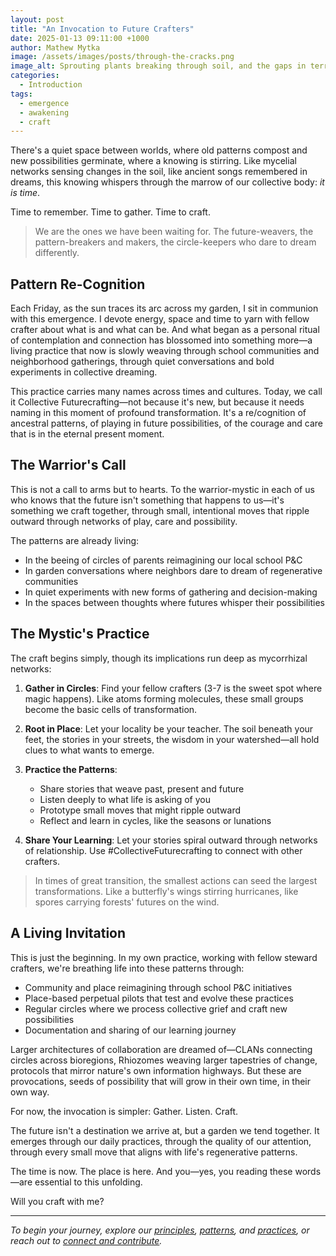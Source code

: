 ```yaml
---
layout: post
title: "An Invocation to Future Crafters"
date: 2025-01-13 09:11:00 +1000
author: Mathew Mytka
image: /assets/images/posts/through-the-cracks.png
image_alt: Sprouting plants breaking through soil, and the gaps in terracotta pavers reaching toward light
categories:
  - Introduction
tags:
  - emergence
  - awakening
  - craft
---
```


There's a quiet space between worlds, where old patterns compost and new possibilities germinate, where a knowing is stirring. Like mycelial networks sensing changes in the soil, like ancient songs remembered in dreams, this knowing whispers through the marrow of our collective body: *it is time*.

Time to remember. Time to gather. Time to craft.

> We are the ones we have been waiting for. The future-weavers, the pattern-breakers and makers, the circle-keepers who dare to dream differently.

## Pattern Re-Cognition

Each Friday, as the sun traces its arc across my garden, I sit in communion with this emergence. I devote energy, space and time to yarn with fellow crafter about what is and what can be. And what began as a personal ritual of contemplation and connection has blossomed into something more—a living practice that now is slowly weaving through school communities and neighborhood gatherings, through quiet conversations and bold experiments in collective dreaming.

This practice carries many names across times and cultures. Today, we call it Collective Futurecrafting—not because it's new, but because it needs naming in this moment of profound transformation. It's a re/cognition of ancestral patterns, of playing in future possibilities, of the courage and care that is in the eternal present moment.

## The Warrior's Call

This is not a call to arms but to hearts. To the warrior-mystic in each of us who knows that the future isn't something that happens to us—it's something we craft together, through small, intentional moves that ripple outward through networks of play, care and possibility.

The patterns are already living:
- In the beeing of circles of parents reimagining our local school P&C
- In garden conversations where neighbors dare to dream of regenerative communities
- In quiet experiments with new forms of gathering and decision-making
- In the spaces between thoughts where futures whisper their possibilities

## The Mystic's Practice

The craft begins simply, though its implications run deep as mycorrhizal networks:

1. **Gather in Circles**: Find your fellow crafters (3-7 is the sweet spot where magic happens). Like atoms forming molecules, these small groups become the basic cells of transformation.

2. **Root in Place**: Let your locality be your teacher. The soil beneath your feet, the stories in your streets, the wisdom in your watershed—all hold clues to what wants to emerge.

3. **Practice the Patterns**: 
   - Share stories that weave past, present and future
   - Listen deeply to what life is asking of you
   - Prototype small moves that might ripple outward
   - Reflect and learn in cycles, like the seasons or lunations

4. **Share Your Learning**: Let your stories spiral outward through networks of relationship. Use #CollectiveFuturecrafting to connect with other crafters.

> In times of great transition, the smallest actions can seed the largest transformations. Like a butterfly's wings stirring hurricanes, like spores carrying forests' futures on the wind.

## A Living Invitation

This is just the beginning. In my own practice, working with fellow steward crafters, we're breathing life into these patterns through:
- Community and place reimagining through school P&C initiatives
- Place-based perpetual pilots that test and evolve these practices
- Regular circles where we process collective grief and craft new possibilities
- Documentation and sharing of our learning journey

Larger architectures of collaboration are dreamed of—CLANs connecting circles across bioregions, Rhiozomes weaving larger tapestries of change, protocols that mirror nature's own information highways. But these are provocations, seeds of possibility that will grow in their own time, in their own way.

For now, the invocation is simpler: Gather. Listen. Craft.

The future isn't a destination we arrive at, but a garden we tend together. It emerges through our daily practices, through the quality of our attention, through every small move that aligns with life's regenerative patterns.

The time is now. The place is here. And you—yes, you reading these words—are essential to this unfolding.

Will you craft with me?

---
*To begin your journey, explore our [principles](/craft/principles), [patterns](/craft/patterns), and [practices](/craft/practices), or reach out to <a href="{{ '/get-involved' | relative_url }}">connect and contribute</a>.*